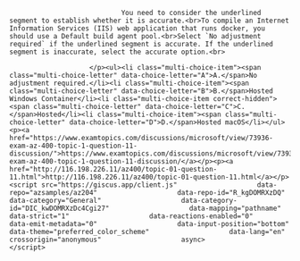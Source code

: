 <p class="card-text">
							
								You need to consider the underlined segment to establish whether it is accurate.<br>To compile an Internet Information Services (IIS) web application that runs docker, you should use a Default build agent pool.<br>Select `No adjustment required` if the underlined segment is accurate. If the underlined segment is inaccurate, select the accurate option.<br>
							
						</p><ul><li class="multi-choice-item"><span class="multi-choice-letter" data-choice-letter="A">A.</span>No adjustment required.</li><li class="multi-choice-item"><span class="multi-choice-letter" data-choice-letter="B">B.</span>Hosted Windows Container</li><li class="multi-choice-item correct-hidden"><span class="multi-choice-letter" data-choice-letter="C">C.</span>Hosted</li><li class="multi-choice-item"><span class="multi-choice-letter" data-choice-letter="D">D.</span>Hosted macOS</li></ul><p><a href="https://www.examtopics.com/discussions/microsoft/view/73936-exam-az-400-topic-1-question-11-discussion/">https://www.examtopics.com/discussions/microsoft/view/73936-exam-az-400-topic-1-question-11-discussion/</a></p><p><a href="http://116.198.226.11/az400/topic-01-question-11.html">http://116.198.226.11/az400/topic-01-question-11.html</a></p><script src="https://giscus.app/client.js"                    data-repo="azsamples/az204"                    data-repo-id="R_kgDOMRXzDQ"                    data-category="General"                    data-category-id="DIC_kwDOMRXzDc4Cgi27"                    data-mapping="pathname"                    data-strict="1"                    data-reactions-enabled="0"                    data-emit-metadata="0"                    data-input-position="bottom"                    data-theme="preferred_color_scheme"                    data-lang="en"                    crossorigin="anonymous"                    async>                    </script>